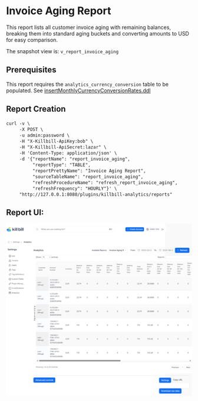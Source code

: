# Invoice Aging Report

This report lists all customer invoice aging with remaining balances, breaking them into standard aging buckets and converting amounts to USD for easy comparison.

The snapshot view is: `v_report_invoice_aging`

## Prerequisites

This report requires the `analytics_currency_conversion` table to be populated. See [insertMonthlyCurrencyConversionRates.ddl](../utils/insertMonthlyCurrencyConversionRates.ddl)

## Report Creation

```
curl -v \
     -X POST \
     -u admin:password \
     -H "X-Killbill-ApiKey:bob" \
     -H "X-Killbill-ApiSecret:lazar" \
     -H 'Content-Type: application/json' \
     -d '{"reportName": "report_invoice_aging",
          "reportType": "TABLE",
          "reportPrettyName": "Invoice Aging Report",
          "sourceTableName": "report_invoice_aging",
          "refreshProcedureName": "refresh_report_invoice_aging",
          "refreshFrequency": "HOURLY"}' \
     "http://127.0.0.1:8080/plugins/killbill-analytics/reports"
```

## Report UI:

![invoice-aging.png](invoice-aging.png)
